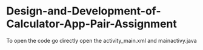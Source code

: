 # Design-and-Development-of-Calculator-App-Pair-Assignment
To open the code go directly open the activity_main.xml and mainactivy.java
